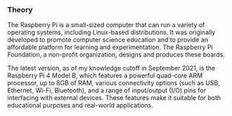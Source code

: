 ### Theory

The Raspberry Pi is a small-sized computer that can run a variety of operating systems, including Linux-based distributions. It was originally developed to promote computer science education and to provide an affordable platform for learning and experimentation. The Raspberry Pi Foundation, a non-profit organization, designs and produces these boards.

The latest version, as of my knowledge cutoff in September 2021, is the Raspberry Pi 4 Model B, which features a powerful quad-core ARM processor, up to 8GB of RAM, various connectivity options (such as USB, Ethernet, Wi-Fi, Bluetooth), and a range of input/output (I/O) pins for interfacing with external devices. These features make it suitable for both educational purposes and real-world applications.